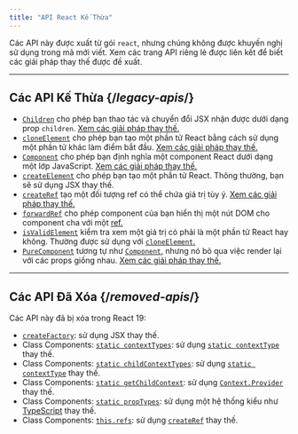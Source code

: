 ```yaml
---
title: "API React Kế Thừa"
---
```


<Intro>

Các API này được xuất từ gói `react`, nhưng chúng không được khuyến nghị sử dụng trong mã mới viết. Xem các trang API riêng lẻ được liên kết để biết các giải pháp thay thế được đề xuất.

</Intro>

---

## Các API Kế Thừa {/*legacy-apis*/}

* [`Children`](/reference/react/Children) cho phép bạn thao tác và chuyển đổi JSX nhận được dưới dạng prop `children`. [Xem các giải pháp thay thế.](/reference/react/Children#alternatives)
* [`cloneElement`](/reference/react/cloneElement) cho phép bạn tạo một phần tử React bằng cách sử dụng một phần tử khác làm điểm bắt đầu. [Xem các giải pháp thay thế.](/reference/react/cloneElement#alternatives)
* [`Component`](/reference/react/Component) cho phép bạn định nghĩa một component React dưới dạng một lớp JavaScript. [Xem các giải pháp thay thế.](/reference/react/Component#alternatives)
* [`createElement`](/reference/react/createElement) cho phép bạn tạo một phần tử React. Thông thường, bạn sẽ sử dụng JSX thay thế.
* [`createRef`](/reference/react/createRef) tạo một đối tượng ref có thể chứa giá trị tùy ý. [Xem các giải pháp thay thế.](/reference/react/createRef#alternatives)
* [`forwardRef`](/reference/react/forwardRef) cho phép component của bạn hiển thị một nút DOM cho component cha với một [ref.](/learn/manipulating-the-dom-with-refs)
* [`isValidElement`](/reference/react/isValidElement) kiểm tra xem một giá trị có phải là một phần tử React hay không. Thường được sử dụng với [`cloneElement`.](/reference/react/cloneElement)
* [`PureComponent`](/reference/react/PureComponent) tương tự như [`Component`,](/reference/react/Component) nhưng nó bỏ qua việc render lại với các props giống nhau. [Xem các giải pháp thay thế.](/reference/react/PureComponent#alternatives)

---

## Các API Đã Xóa {/*removed-apis*/}

Các API này đã bị xóa trong React 19:

* [`createFactory`](https://18.react.dev/reference/react/createFactory): sử dụng JSX thay thế.
* Class Components: [`static contextTypes`](https://18.react.dev//reference/react/Component#static-contexttypes): sử dụng [`static contextType`](#static-contexttype) thay thế.
* Class Components: [`static childContextTypes`](https://18.react.dev//reference/react/Component#static-childcontexttypes): sử dụng [`static contextType`](#static-contexttype) thay thế.
* Class Components: [`static getChildContext`](https://18.react.dev//reference/react/Component#getchildcontext): sử dụng [`Context.Provider`](/reference/react/createContext#provider) thay thế.
* Class Components: [`static propTypes`](https://18.react.dev//reference/react/Component#static-proptypes): sử dụng một hệ thống kiểu như [TypeScript](https://www.typescriptlang.org/) thay thế.
* Class Components: [`this.refs`](https://18.react.dev//reference/react/Component#refs): sử dụng [`createRef`](/reference/react/createRef) thay thế.
